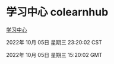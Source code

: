 # 学习中心 colearnhub
[学习中心](http://27.19.32.34:56308/colearnhub/)

2022年 10月 05日 星期三 23:20:02 CST

2022年 10月 05日 星期三 15:20:02 GMT
